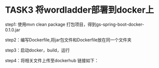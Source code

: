 # TASK3 将wordladder部署到docker上

step1: 使用mvn clean package 打包项目，得到gs-spring-boot-docker-0.1.0.jar

step2：编写Dockerfile,将jar包文件和Dockerfile放在同一个文件夹

step3：启动docker，build，运行

step4：将相关文件上传至dockerhub 链接如下：
